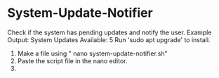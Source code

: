 # System-Update-Notifier
Check if the system has pending updates and notify the user. Example Output: System Updates Available: 5 Run 'sudo apt upgrade' to install.



1) Make a file using " nano system-update-notifier.sh"
2) Paste the script file in the nano editor.
3) 
